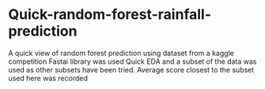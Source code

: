 # Quick-random-forest-rainfall-prediction
A quick view of random forest prediction using dataset from a kaggle competition
Fastai library was used 
Quick EDA and a subset of the data was used as other subsets have been tried. Average score closest to the subset used here was recorded
